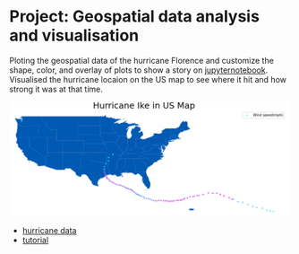 # Project: Geospatial data analysis and visualisation

Ploting the geospatial data of the hurricane Florence and customize the shape, color, and overlay of plots to show a story on [jupyternotebook](https://github.com/yukaberry/hurricane_geospatial_analysis/blob/master/hurrican_florence_geospatial.ipynb). Visualised the hurricane locaion on the US map to see where it hit and how strong it was at that time.

![hurricane](/data/hurricane_image.PNG)


* [hurricane data](http://flhurricane.com/cyclone/stormlist.php) 
* [tutorial](https://www.datacamp.com/community/tutorials/geospatial-data-python?utm_source=adwords_ppc&utm_campaignid=9942305733&utm_adgroupid=100189364546&utm_device=c&utm_keyword=&utm_matchtype=b&utm_network=g&utm_adpostion=&utm_creative=332602034352&utm_targetid=aud-517318241987:dsa-929501846124&utm_loc_interest_ms=&utm_loc_physical_ms=9061132&gclid=CjwKCAjwmMX4BRAAEiwA-zM4Js_03mvtBLu0u2wh6MARWzfISxAxSjBjURA-mrMCW_77vwcLBIm3aRoCZPkQAvD_BwE)